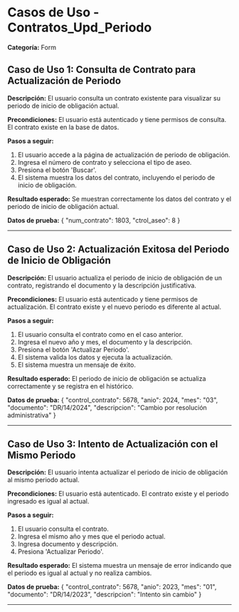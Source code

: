 # Casos de Uso - Contratos_Upd_Periodo

**Categoría:** Form

## Caso de Uso 1: Consulta de Contrato para Actualización de Periodo

**Descripción:** El usuario consulta un contrato existente para visualizar su periodo de inicio de obligación actual.

**Precondiciones:**
El usuario está autenticado y tiene permisos de consulta. El contrato existe en la base de datos.

**Pasos a seguir:**
1. El usuario accede a la página de actualización de periodo de obligación.
2. Ingresa el número de contrato y selecciona el tipo de aseo.
3. Presiona el botón 'Buscar'.
4. El sistema muestra los datos del contrato, incluyendo el periodo de inicio de obligación.

**Resultado esperado:**
Se muestran correctamente los datos del contrato y el periodo de inicio de obligación actual.

**Datos de prueba:**
{ "num_contrato": 1803, "ctrol_aseo": 8 }

---

## Caso de Uso 2: Actualización Exitosa del Periodo de Inicio de Obligación

**Descripción:** El usuario actualiza el periodo de inicio de obligación de un contrato, registrando el documento y la descripción justificativa.

**Precondiciones:**
El usuario está autenticado y tiene permisos de actualización. El contrato existe y el nuevo periodo es diferente al actual.

**Pasos a seguir:**
1. El usuario consulta el contrato como en el caso anterior.
2. Ingresa el nuevo año y mes, el documento y la descripción.
3. Presiona el botón 'Actualizar Periodo'.
4. El sistema valida los datos y ejecuta la actualización.
5. El sistema muestra un mensaje de éxito.

**Resultado esperado:**
El periodo de inicio de obligación se actualiza correctamente y se registra en el histórico.

**Datos de prueba:**
{ "control_contrato": 5678, "anio": 2024, "mes": "03", "documento": "DR/14/2024", "descripcion": "Cambio por resolución administrativa" }

---

## Caso de Uso 3: Intento de Actualización con el Mismo Periodo

**Descripción:** El usuario intenta actualizar el periodo de inicio de obligación al mismo periodo actual.

**Precondiciones:**
El usuario está autenticado. El contrato existe y el periodo ingresado es igual al actual.

**Pasos a seguir:**
1. El usuario consulta el contrato.
2. Ingresa el mismo año y mes que el periodo actual.
3. Ingresa documento y descripción.
4. Presiona 'Actualizar Periodo'.

**Resultado esperado:**
El sistema muestra un mensaje de error indicando que el periodo es igual al actual y no realiza cambios.

**Datos de prueba:**
{ "control_contrato": 5678, "anio": 2023, "mes": "01", "documento": "DR/14/2023", "descripcion": "Intento sin cambio" }

---

